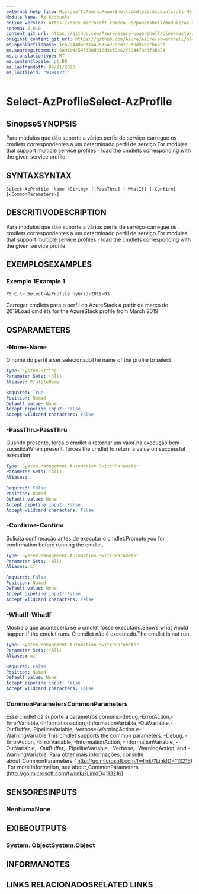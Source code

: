 ```yaml
---
external help file: Microsoft.Azure.PowerShell.Cmdlets.Accounts.dll-Help.xml
Module Name: Az.Accounts
online version: https://docs.microsoft.com/en-us/powershell/module/az.accounts/select-azprofile
schema: 2.0.0
content_git_url: https://github.com/Azure/azure-powershell/blob/master/src/Accounts/Accounts/help/Select-AzProfile.md
original_content_git_url: https://github.com/Azure/azure-powershell/blob/master/src/Accounts/Accounts/help/Select-AzProfile.md
ms.openlocfilehash: 1ca2244d4ed1a47535a228ed772d9d9a6ecb6acb
ms.sourcegitcommit: 6a91b4c545350d316d3cf8c62f384478e3f3ba24
ms.translationtype: MT
ms.contentlocale: pt-BR
ms.lasthandoff: 04/21/2020
ms.locfileid: "93941221"
---
```

# <span data-ttu-id="03aee-101">Select-AzProfile</span><span class="sxs-lookup"><span data-stu-id="03aee-101">Select-AzProfile</span></span>

## <span data-ttu-id="03aee-102">Sinopse</span><span class="sxs-lookup"><span data-stu-id="03aee-102">SYNOPSIS</span></span>
<span data-ttu-id="03aee-103">Para módulos que dão suporte a vários perfis de serviço-carregue os cmdlets correspondentes a um determinado perfil de serviço.</span><span class="sxs-lookup"><span data-stu-id="03aee-103">For modules that support multiple service profiles - load the cmdlets corresponding with the given service profile.</span></span>

## <span data-ttu-id="03aee-104">SYNTAX</span><span class="sxs-lookup"><span data-stu-id="03aee-104">SYNTAX</span></span>

```
Select-AzProfile -Name <String> [-PassThru] [-WhatIf] [-Confirm] [<CommonParameters>]
```

## <span data-ttu-id="03aee-105">DESCRITIVO</span><span class="sxs-lookup"><span data-stu-id="03aee-105">DESCRIPTION</span></span>
<span data-ttu-id="03aee-106">Para módulos que dão suporte a vários perfis de serviço-carregue os cmdlets correspondentes a um determinado perfil de serviço.</span><span class="sxs-lookup"><span data-stu-id="03aee-106">For modules that support multiple service profiles - load the cmdlets corresponding with the given service profile.</span></span>

## <span data-ttu-id="03aee-107">EXEMPLOS</span><span class="sxs-lookup"><span data-stu-id="03aee-107">EXAMPLES</span></span>

### <span data-ttu-id="03aee-108">Exemplo 1</span><span class="sxs-lookup"><span data-stu-id="03aee-108">Example 1</span></span>
```powershell
PS C:\> Select-AzProfile hybrid-2019-03
```

<span data-ttu-id="03aee-109">Carregar cmdlets para o perfil do AzureStack a partir de março de 2019</span><span class="sxs-lookup"><span data-stu-id="03aee-109">Load cmdlets for the AzureStack profile from March 2019</span></span>

## <span data-ttu-id="03aee-110">OS</span><span class="sxs-lookup"><span data-stu-id="03aee-110">PARAMETERS</span></span>

### <span data-ttu-id="03aee-111">-Nome</span><span class="sxs-lookup"><span data-stu-id="03aee-111">-Name</span></span>
<span data-ttu-id="03aee-112">O nome do perfil a ser selecionado</span><span class="sxs-lookup"><span data-stu-id="03aee-112">The name of the profile to select</span></span>

```yaml
Type: System.String
Parameter Sets: (All)
Aliases: ProfileName

Required: True
Position: Named
Default value: None
Accept pipeline input: False
Accept wildcard characters: False
```

### <span data-ttu-id="03aee-113">-PassThru</span><span class="sxs-lookup"><span data-stu-id="03aee-113">-PassThru</span></span>
<span data-ttu-id="03aee-114">Quando presente, força o cmdlet a retornar um valor na execução bem-sucedida</span><span class="sxs-lookup"><span data-stu-id="03aee-114">When present, forces the cmdlet to return a value on successful execution</span></span>

```yaml
Type: System.Management.Automation.SwitchParameter
Parameter Sets: (All)
Aliases:

Required: False
Position: Named
Default value: None
Accept pipeline input: False
Accept wildcard characters: False
```

### <span data-ttu-id="03aee-115">-Confirme</span><span class="sxs-lookup"><span data-stu-id="03aee-115">-Confirm</span></span>
<span data-ttu-id="03aee-116">Solicita confirmação antes de executar o cmdlet.</span><span class="sxs-lookup"><span data-stu-id="03aee-116">Prompts you for confirmation before running the cmdlet.</span></span>

```yaml
Type: System.Management.Automation.SwitchParameter
Parameter Sets: (All)
Aliases: cf

Required: False
Position: Named
Default value: None
Accept pipeline input: False
Accept wildcard characters: False
```

### <span data-ttu-id="03aee-117">-WhatIf</span><span class="sxs-lookup"><span data-stu-id="03aee-117">-WhatIf</span></span>
<span data-ttu-id="03aee-118">Mostra o que aconteceria se o cmdlet fosse executado.</span><span class="sxs-lookup"><span data-stu-id="03aee-118">Shows what would happen if the cmdlet runs.</span></span>
<span data-ttu-id="03aee-119">O cmdlet não é executado.</span><span class="sxs-lookup"><span data-stu-id="03aee-119">The cmdlet is not run.</span></span>

```yaml
Type: System.Management.Automation.SwitchParameter
Parameter Sets: (All)
Aliases: wi

Required: False
Position: Named
Default value: None
Accept pipeline input: False
Accept wildcard characters: False
```

### <span data-ttu-id="03aee-120">CommonParameters</span><span class="sxs-lookup"><span data-stu-id="03aee-120">CommonParameters</span></span>
<span data-ttu-id="03aee-121">Esse cmdlet dá suporte a parâmetros comuns:-debug,-ErrorAction,-ErrorVariable,-Informationaction,-InformationVariable,-OutVariable,-OutBuffer,-PipelineVariable,-Verbose-WarningAction e-WarningVariable.</span><span class="sxs-lookup"><span data-stu-id="03aee-121">This cmdlet supports the common parameters: -Debug, -ErrorAction, -ErrorVariable, -InformationAction, -InformationVariable, -OutVariable, -OutBuffer, -PipelineVariable, -Verbose, -WarningAction, and -WarningVariable.</span></span> <span data-ttu-id="03aee-122">Para obter mais informações, consulte about_CommonParameters ( http://go.microsoft.com/fwlink/?LinkID=113216) .</span><span class="sxs-lookup"><span data-stu-id="03aee-122">For more information, see about_CommonParameters (http://go.microsoft.com/fwlink/?LinkID=113216).</span></span>

## <span data-ttu-id="03aee-123">SENSORES</span><span class="sxs-lookup"><span data-stu-id="03aee-123">INPUTS</span></span>

### <span data-ttu-id="03aee-124">Nenhuma</span><span class="sxs-lookup"><span data-stu-id="03aee-124">None</span></span>

## <span data-ttu-id="03aee-125">EXIBE</span><span class="sxs-lookup"><span data-stu-id="03aee-125">OUTPUTS</span></span>

### <span data-ttu-id="03aee-126">System. Object</span><span class="sxs-lookup"><span data-stu-id="03aee-126">System.Object</span></span>
## <span data-ttu-id="03aee-127">INFORMA</span><span class="sxs-lookup"><span data-stu-id="03aee-127">NOTES</span></span>

## <span data-ttu-id="03aee-128">LINKS RELACIONADOS</span><span class="sxs-lookup"><span data-stu-id="03aee-128">RELATED LINKS</span></span>
